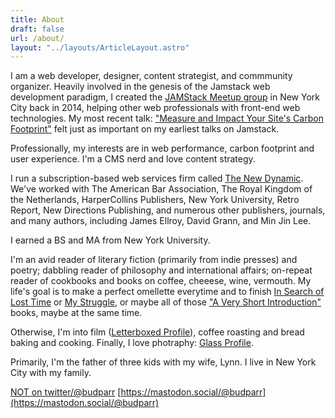 ```yaml
---
title: About 
draft: false
url: /about/
layout: "../layouts/ArticleLayout.astro"
---
```



I am a web developer, designer, content strategist, and commmunity organizer. Heavily involved in the genesis of the Jamstack web development paradigm, I created the [JAMStack Meetup group](http://www.meetup.com/the-new-dynamic/) in New York City back in 2014, helping other web professionals with front-end web technologies. My most recent talk: ["Measure and Impact Your Site's Carbon Footprint"](https://www.youtube.com/watch?v=UawsSCL2sVE&feature=youtu.be) felt just as important on my earliest talks on Jamstack.

Professionally, my interests are in web performance, carbon footprint and user experience. I'm a CMS nerd and love content strategy.

I run a subscription-based web services firm called [The New Dynamic](https://www.thenewdynamic.com/). We've worked with The American Bar Association, The Royal Kingdom of the Netherlands, HarperCollins Publishers, New York University, Retro Report, New Directions Publishing, and numerous other publishers, journals, and many authors, including James Ellroy, David Grann, and Min Jin Lee.

I earned a BS and MA from New York University.

I'm an avid reader of literary fiction (primarily from indie presses) and poetry; dabbling reader of philosophy and international affairs; on-repeat reader of cookbooks and books on coffee, cheeese, wine, vermouth. My life's goal is to make a perfect omellette everytime and to finish [In Search of Lost Time](https://en.wikipedia.org/wiki/In_Search_of_Lost_Time) or [My Struggle](https://archipelagobooks.org/book/struggle-books-1-6/), or maybe all of those ["A Very Short Introduction"](https://academic.oup.com/very-short-introductions) books, maybe at the same time.

Otherwise, I'm into film ([Letterboxed Profile](https://letterboxd.com/budparr/)), coffee roasting and bread baking and cooking. Finally, I love photraphy: [Glass Profile](https://glass.photo/budparr).

Primarily, I'm the father of three kids with my wife, Lynn. I live in New York City with my family.

[NOT on twitter/@budparr](http://twitter.com/budparr) [https://mastodon.social/@budparr](https://mastodon.social/@budparr)
